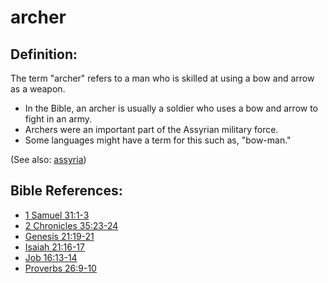 # archer #

## Definition: ##

The term "archer" refers to a man who is skilled at using a bow and arrow as a weapon.

* In the Bible, an archer is usually a soldier who uses a bow and arrow to fight in an army.
* Archers were an important part of the Assyrian military force.
* Some languages might have a term for this such as, "bow-man."

(See also: [assyria](../other/assyria.md))

## Bible References: ##

* [1 Samuel 31:1-3](https://door43.org/en/bible/notes/1sa/31/01)
* [2 Chronicles 35:23-24](https://door43.org/en/bible/notes/2ch/35/23)
* [Genesis 21:19-21](https://door43.org/en/bible/notes/gen/21/19)
* [Isaiah 21:16-17](https://door43.org/en/bible/notes/isa/21/16)
* [Job 16:13-14](https://door43.org/en/bible/notes/job/16/13)
* [Proverbs 26:9-10](https://door43.org/en/bible/notes/pro/26/09)

